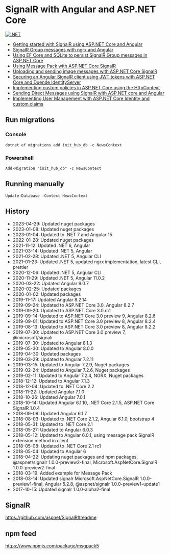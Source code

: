 # SignalR with Angular and ASP.NET Core

[![.NET](https://github.com/damienbod/AspNetCoreAngularSignalR/actions/workflows/dotnet.yml/badge.svg)](https://github.com/damienbod/AspNetCoreAngularSignalR/actions/workflows/dotnet.yml)

- [Getting started with SignalR using ASP.NET Core and Angular](https://damienbod.com/2017/09/12/getting-started-with-signalr-using-asp-net-core-and-angular/)
- [SignalR Group messages with ngrx and Angular](https://damienbod.com/2017/09/18/signalr-group-messages-with-ngrx-and-angular/)
- [Using EF Core and SQLite to persist SignalR Group messages in ASP.NET Core](https://damienbod.com/2017/09/29/using-ef-core-and-sqlite-to-persist-signalr-group-messages-in-asp-net-core/)
- [Using Message Pack with ASP.NET Core SignalR](https://damienbod.com/2018/03/19/using-message-pack-with-asp-net-core-signalr/)
- [Uploading and sending image messages with ASP.NET Core SignalR](https://damienbod.com/2018/05/13/uploading-and-sending-image-messages-with-asp-net-core-signalr/)	
- [Securing an Angular SignalR client using JWT tokens with ASP.NET Core and Duende IdentityServer](https://damienbod.com/2017/10/16/securing-an-angular-signalr-client-using-jwt-tokens-with-asp-net-core-and-identityserver4/)
- [Implementing custom policies in ASP.NET Core using the HttpContext](https://damienbod.com/2017/10/23/implementing-custom-policies-in-asp-net-core-using-the-httpcontext/)
- [Sending Direct Messages using SignalR with ASP.NET core and Angular](https://damienbod.com/2017/12/05/sending-direct-messages-using-signalr-with-asp-net-core-and-angular/)
- [Implementing User Management with ASP.NET Core Identity and custom claims](https://damienbod.com/2018/10/30/implementing-user-management-with-asp-net-core-identity-and-custom-claims/)

## Run migrations

### Console

```
dotnet ef migrations add init_hub_db -c NewsContext
```

### Powershell

```
Add-Migration "init_hub_db" -c NewsContext  
```

## Running manually

```
Update-Database -Context NewsContext
```

## History

- 2023-04-29: Updated nuget packages
- 2023-01-08: Updated nuget packages
- 2023-01-04: Updated to .NET 7 and Angular 15
- 2022-01-28: Updated nuget packages
- 2021-11-12: Updated .NET 6, Angular
- 2021-03-14: Updated .NET 5, Angular
- 2021-02-28: Updated .NET 5, Angular CLI
- 2021-01-23: Updated .NET 5, updated ngrx implementation, latest CLI, prettier
- 2020-12-06: Updated .NET 5, Angular CLI
- 2020-11-29: Updated .NET 5, Angular 11.0.2
- 2020-03-22: Updated Angular 9.0.7
- 2020-02-25: Updated packages
- 2020-01-02: Updated packages
- 2019-11-17: Updated Angular 8.2.14
- 2019-09-24: Updated to ASP.NET Core 3.0, Angular 8.2.7
- 2019-09-20: Updated to ASP.NET Core 3.0 rc1
- 2019-09-14: Updated to ASP.NET Core 3.0 preview 9, Angular 8.2.6
- 2019-09-01: Updated to ASP.NET Core 3.0 preview 8, Angular 8.2.4
- 2019-08-13: Updated to ASP.NET Core 3.0 preview 8, Angular 8.2.2
- 2019-07-30: Updated to ASP.NET Core 3.0 preview 7, @microsoft/signalr
- 2019-07-30: Updated to Angular 8.1.3
- 2019-05-30: Updated to Angular 8.0.0
- 2019-04-30: Updated packages
- 2019-03-29: Updated to Angular 7.2.11
- 2019-03-15: Updated to Angular 7.2.9, Nuget packages
- 2019-02-24: Updated to Angular 7.2.6, Nuget packages
- 2019-02-11: Updated to Angular 7.2.4, NGRX, Nuget packages
- 2018-12-12: Updated to Angular 7.1.3
- 2018-12-04: Updated to .NET Core 2.2
- 2018-11-22: Updated  Angular 7.1.0
- 2018-10-26: Updated  Angular 7.0.1
- 2018-10-14: Updated  Angular 6.1.10, .NET Core 2.1.5, ASP.NET Core SignalR 1.0.4
- 2018-09-09: Updated  Angular 6.1.7
- 2018-08-03: Updated to .NET Core 2.1.2, Angular 6.1.0, bootstrap 4
- 2018-05-31: Updated to .NET Core 2.1
- 2018-05-27: Updated to Angular 6.0.3
- 2018-05-12: Updated to Angular 6.0.1, using message pack SignalR extension method in client
- 2018-05-08: Updated to .NET Core 2.1 rc1
- 2018-05-04: Updated to Angular 6
- 2018-04-22: Updating nuget packages and npm packages, @aspnet/signalr 1.0.0-preview2-final, Microsoft.AspNetCore.SignalR 1.0.0-preview2-final
- 2018-03-19: Added example for Message Pack
- 2018-03-14: Updated signalr Microsoft.AspNetCore.SignalR 1.0.0-preview1-final, Angular 5.2.8, @aspnet/signalr 1.0.0-preview1-update1
- 2017-10-15: Updated signalr 1.0.0-alpha2-final

## SignalR

https://github.com/aspnet/SignalR#readme

## npm feed

https://www.npmjs.com/package/msgpack5
